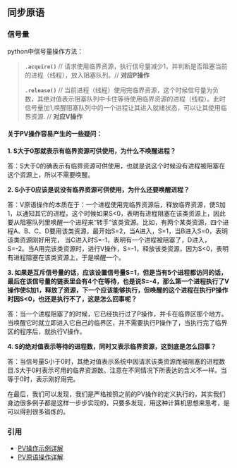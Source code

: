 ## 同步原语

### 信号量

python中信号量操作方法：
> **`.acquire()`** // 请求使用临界资源，执行信号量减少1，并判断是否阻塞当前的进程（线程），放入阻塞队列。// **对应P操作**
>
> **`.release()`** // 当前进程（线程）使用完临界资源，这个时候信号量为负数，其绝对值表示阻塞队列中卡住等待使用临界资源的进程（线程）。此时信号量加1,唤醒阻塞队列中的一个进程让其进入就绪状态，可以让其使用临界资源. // **对应V操作**

#### 关于PV操作容易产生的一些疑问：

**1. S大于0那就表示有临界资源可供使用，为什么不唤醒进程？**

答：S大于0的确表示有临界资源可供使用，也就是说这个时候没有进程被阻塞在这个资源上，所以不需要唤醒。

**2. S小于0应该是说没有临界资源可供使用，为什么还要唤醒进程？**

答：V原语操作的本质在于：一个进程使用完临界资源后，释放临界资源，使S加1，以通知其它的进程，这个时候如果S<0，表明有进程阻塞在该类资源上，因此要从阻塞队列里唤醒一个进程来“转手”该类资源。比如，有两个某类资源，四个进程A、B、C、D要用该类资源，最开始S=2，当A进入，S=1，当B进入S=0，表明该类资源刚好用完， 当C进入时S=-1，表明有一个进程被阻塞了，D进入，S=-2。当A用完该类资源时，进行V操作，S=-1，释放该类资源，因为S<0，表明有进程阻塞在该类资源上，于是唤醒一个。

**3. 如果是互斥信号量的话，应该设置信号量S=1，但是当有5个进程都访问的话，最后在该信号量的链表里会有4个在等待，也是说S=-4，那么第一个进程执行了V操作使S加1，释放了资源，下一个应该能够执行，但唤醒的这个进程在执行P操作时因S<0，也还是执行不了，这是怎么回事呢？**

答：当一个进程阻塞了的时候，它已经执行过了P操作，并卡在临界区那个地方。当唤醒它时就立即进入它自己的临界区，并不需要执行P操作了，当执行完了临界区的程序后，就执行V操作。

**4. S的绝对值表示等待的进程数，同时又表示临界资源，这到底是怎么回事？**

答：当信号量S小于0时，其绝对值表示系统中因请求该类资源而被阻塞的进程数目.S大于0时表示可用的临界资源数。注意在不同情况下所表达的含义不一样。当等于0时，表示刚好用完。

在最后，我们可以发现，我们是严格按照之前的PV操作的定义执行的，其实我们身边很多例子都是这样一步步实现的，只要多发现，用这种计算机思想来思考，是可以得到很多锻炼的。


### 引用

* [PV操作示例详解](https://blog.csdn.net/wuxy720/article/details/78936912)
* [PV原语操作详解](https://www.cnblogs.com/xzh31390080/p/4390058.html)